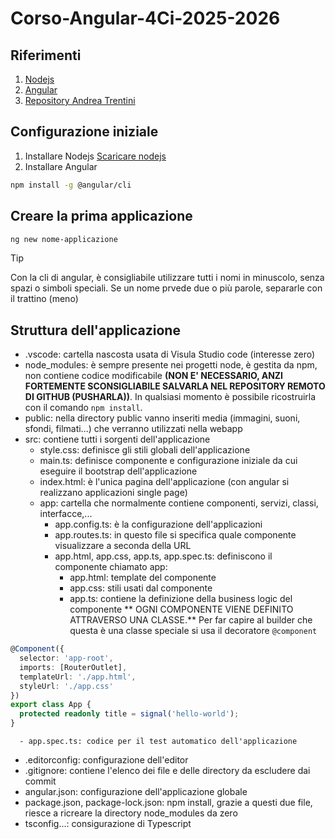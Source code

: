 # Corso-Angular-4Ci-2025-2026

## Riferimenti

1. [Nodejs](https://nodejs.org/en)
2. [Angular](https://angular.dev/)
3. [Repository Andrea Trentini](https://github.com/andreatrentini/Corso-Angular-4Ci-2025-2026)

## Configurazione iniziale

1. Installare Nodejs [Scaricare nodejs](https://nodejs.org/en)
2. Installare Angular 
```bash
npm install -g @angular/cli
```

## Creare la prima applicazione
```bash
ng new nome-applicazione
```

> [!TIP]
> Con la cli di angular, è consigliabile utilizzare tutti i nomi in minuscolo, senza spazi o simboli speciali. Se un nome prvede due o più parole, separarle con il trattino (meno)

## Struttura dell'applicazione
- .vscode: cartella nascosta usata di Visula Studio code (interesse zero)
- node_modules: è sempre presente nei progetti node, è gestita da npm, non contiene codice modificabile **(NON E' NECESSARIO, ANZI FORTEMENTE SCONSIGLIABILE SALVARLA NEL REPOSITORY REMOTO DI GITHUB (PUSHARLA))**. In qualsiasi momento è possibile ricostruirla con il comando `npm install`.
- public: nella directory public vanno inseriti media (immagini, suoni, sfondi, filmati...) che verranno utilizzati nella webapp
- src: contiene tutti i sorgenti dell'applicazione
  -  style.css: definisce gli stili globali dell'applicazione
  - main.ts: definisce componente e configurazione iniziale da cui eseguire il bootstrap dell'applicazione
  - index.html: è l'unica pagina dell'applicazione (con angular si realizzano applicazioni single page)
  - app: cartella che normalmente contiene componenti, servizi, classi, interfacce,...
    - app.config.ts: è la configurazione dell'applicazioni
    - app.routes.ts: in questo file si specifica quale componente visualizzare a seconda della URL
    - app.html, app.css, app.ts, app.spec.ts: definiscono il componente chiamato app:
      - app.html: template del componente
      - app.css: stili usati dal componente
      - app.ts: contiene la definizione della business logic del componente
      ** OGNI COMPONENTE VIENE DEFINITO ATTRAVERSO UNA CLASSE.** Per far capire al builder che questa è una classe speciale si usa il decoratore `@component`
```Typescript
@Component({
  selector: 'app-root',
  imports: [RouterOutlet],
  templateUrl: './app.html',
  styleUrl: './app.css'
})
export class App {
  protected readonly title = signal('hello-world');
}
``` 
      - app.spec.ts: codice per il test automatico dell'applicazione

- .editorconfig: configurazione dell'editor
- .gitignore: contiene l'elenco dei file e delle directory da escludere dai commit
- angular.json: configurazione dell'applicazione globale
- package.json, package-lock.json: npm install, grazie a questi due file, riesce a ricreare la directory node_modules da zero
- tsconfig...: consigurazione di Typescript